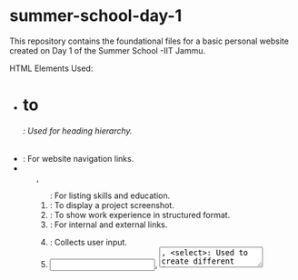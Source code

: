# summer-school-day-1
This repository contains the foundational files for a basic personal website created on Day 1 of the Summer School -IIT Jammu.


HTML Elements Used:
- <h1> to <h6>: Used for heading hierarchy.
- <nav>: For website navigation links.
- <ul>, <ol>: For listing skills and education.
- <img>: To display a project screenshot.
- <table>: To show work experience in structured format.
- <a>: For internal and external links.
- <form>: Collects user input.
- <input>, <textarea>, <select>: Used to create different input fields.

Input Type Choices:
- text: For name input.
- email: Ensures valid email format.
- tel: For phone number with pattern validation.
- textarea: For multiline messages.
- checkbox: For multiple selections.
- radio: For selecting one inquiry type.
- select: For dropdown selection.
- date: To let users pick a date.
- range: For urgency selection using a slider.

Navigation Structure:
The nav menu appears on every page to ensure smooth user experience. It links `portfolio.html`, `about.html`, and `contact.html`, allowing easy movement between pages.
